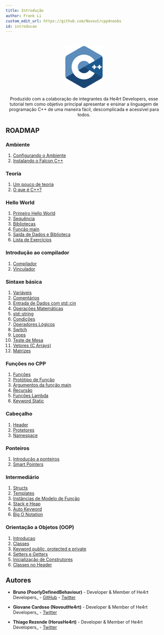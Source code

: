 ```yaml
---
title: Introdução
author: Frank Li
custom_edit_url: https://github.com/Novout/cpp4noobs
id: introducao
---
```


<h1 align="center">
  <img src="../assets/images/cpp-para-iniciantes/cplusplus.svg" alt="Logo C++" width="120px" />
</h1>

<p align="center">Produzido com a colaboração de integrantes da He4rt Developers, esse tutorial tem como objetivo principal apresentar e ensinar a linguagem de programação C++ de uma maneira fácil, descomplicada e acessível para todos.</p>

## ROADMAP

### Ambiente

1. [Configurando o Ambiente](ambiente/cplusplus-configurando)
2. [Instalando o Falcon C++](ambiente/cplusplus-falcon)

### Teoria

1. [Um pouco de teoria](teoria/cplusplus-teoria)
2. [O que é C++?](teoria/cplusplus-o-que-e-c)

### Hello World

1. [Primeiro Hello World](hello-word/cplusplus-hello)
2. [Sequência](hello-word/cplusplus-sequencia)
3. [Bibliotecas](hello-word/cplusplus-biblioteca)
4. [Função main](hello-word/cplusplus-main)
5. [Saída de Dados e Biblioteca](hello-word/cplusplus-saida-dados)
6. [Lista de Exercícios](hello-word/cplusplus-exercicios-1)

### Introdução ao compilador

1. [Compilador](introducao-compilador/cplusplus-compilador)
2. [Vinculador](introducao-compilador/cplusplus-vinculador)

### Sintaxe básica

1. [Variáveis](sintaxe-basica/cplusplus-variaveis)
2. [Comentários](sintaxe-basica/cplusplus-comentarios)
3. [Entrada de Dados com std::cin](sintaxe-basica/cplusplus-entrada-dados)
4. [Operações Matemáticas](sintaxe-basica/cplusplus-operacoes)
5. [std::string](sintaxe-basica/cplusplus-std-string)
6. [Condições](sintaxe-basica/cplusplus-condicoes)
7. [Operadores Lógicos](sintaxe-basica/cplusplus-operadores-logicos)
8. [Switch](sintaxe-basica/cplusplus-switch)
9. [Loops](sintaxe-basica/cplusplus-loops)
10. [Teste de Mesa](sintaxe-basica/cplusplus-teste-mesa)
11. [Vetores (C Arrays)](sintaxe-basica/cplusplus-vetores)
12. [Matrizes](sintaxe-basica/cplusplus-matrizes)

### Funções no CPP

1. [Funções](funcoes/cplusplus-funcoes)
2. [Protótipo de Função](funcoes/cplusplus-prototipo)
3. [Argumentos da função main](funcoes/cplusplus-argumentos)
4. [Recursão](funcoes/cplusplus-recursao)
5. [Funções Lambda](funcoes/cplusplus-funcoes-lambda)
6. [Keyword Static](ffuncoes/cplusplus-keyword-static)

### Cabeçalho

1. [Header](cabecalho/cplusplus-header)
2. [Protetores](cabecalho/cplusplus-protetores)
3. [Namespace](cabecalho/cplusplus-namespace)

### Ponteiros

1. [Introdução a ponteiros](ponteiros/cplusplus-introducao-ponteiros)
2. [Smart Pointers](ponteiros/cplusplus-smart-pointers)

### Intermediário

1. [Structs](intermediario/cplusplus-structs)
2. [Templates](intermediario/cplusplus-templates)
3. [Instâncias de Modelo de Função](intermediario/cplusplus-instancia-modelo)
4. [Stack e Heap](intermediario/cplusplus-stack-heap)
5. [Auto Keyword](intermediario/cplusplus-auto-keyword)
6. [Big O Notation](intermediario/cplusplus-big-o)

### Orientação a Objetos (OOP)

1. [Introducao](orientacao-objetos/cplusplus-introducao-objetos)
2. [Classes](orientacao-objetos/cplusplus-classes-objetos)
3. [Keyword public, protected e private](orientacao-objetos/cplusplus-keyword-public)
4. [Setters e Getters](orientacao-objetos/cplusplus-setters-getters)
5. [Inicialização de Construtores](orientacao-objetos/cplusplus-construtores-objetos)
6. [Classes no Header](orientacao-objetos/cplusplus-classes-headers)

## Autores

- **Bruno (PoorlyDefinedBehaviour)** - Developer & Member of He4rt Developers\_ - [GitHub](https://github.com/PoorlyDefinedBehaviour) - [Twitter](https://twitter.com/PoorlyDefinedBehaviour)

- **Giovane Cardoso (NovoutHe4rt)** - Developer & Member of He4rt Developers\_ - [Twitter](https://twitter.com/NovoutT)

- **Thiago Rezende (HorusHe4rt)** - Developer & Member of He4rt Developers\_ - [Twitter](https://twitter.com/HorusHe4rt)
